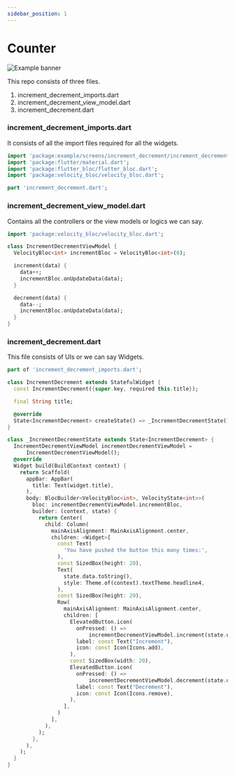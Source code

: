 ```yaml
---
sidebar_position: 1
---
```



# Counter
![Example banner](/img/counter/counter.png)

This repo consists of three files.
1. increment_decrement_imports.dart
2. increment_decrement_view_model.dart
3. increment_decrement.dart

### increment_decrement_imports.dart
It consists of all the import files required for all the widgets.
```dart
import 'package:example/screens/increment_decrement/increment_decrement_view_model.dart';
import 'package:flutter/material.dart';
import 'package:flutter_bloc/flutter_bloc.dart';
import 'package:velocity_bloc/velocity_bloc.dart';

part 'increment_decrement.dart';
```

### increment_decrement_view_model.dart
Contains all the controllers or the view models or logics we can say.
```dart
import 'package:velocity_bloc/velocity_bloc.dart';

class IncrementDecrementViewModel {
  VelocityBloc<int> incrementBloc = VelocityBloc<int>(0);

  increment(data) {
    data++;
    incrementBloc.onUpdateData(data);
  }

  decrement(data) {
    data--;
    incrementBloc.onUpdateData(data);
  }
}
```

### increment_decrement.dart
This file consists of UIs or we can say Widgets.
```dart
part of 'increment_decrement_imports.dart';

class IncrementDecrement extends StatefulWidget {
  const IncrementDecrement({super.key, required this.title});

  final String title;

  @override
  State<IncrementDecrement> createState() => _IncrementDecrementState();
}

class _IncrementDecrementState extends State<IncrementDecrement> {
  IncrementDecrementViewModel incrementDecrementViewModel =
      IncrementDecrementViewModel();
  @override
  Widget build(BuildContext context) {
    return Scaffold(
      appBar: AppBar(
        title: Text(widget.title),
      ),
      body: BlocBuilder<VelocityBloc<int>, VelocityState<int>>(
        bloc: incrementDecrementViewModel.incrementBloc,
        builder: (context, state) {
          return Center(
            child: Column(
              mainAxisAlignment: MainAxisAlignment.center,
              children: <Widget>[
                const Text(
                  'You have pushed the button this many times:',
                ),
                const SizedBox(height: 20),
                Text(
                  state.data.toString(),
                  style: Theme.of(context).textTheme.headline4,
                ),
                const SizedBox(height: 20),
                Row(
                  mainAxisAlignment: MainAxisAlignment.center,
                  children: [
                    ElevatedButton.icon(
                      onPressed: () =>
                          incrementDecrementViewModel.increment(state.data),
                      label: const Text("Increment"),
                      icon: const Icon(Icons.add),
                    ),
                    const SizedBox(width: 20),
                    ElevatedButton.icon(
                      onPressed: () =>
                          incrementDecrementViewModel.decrement(state.data),
                      label: const Text("Decrement"),
                      icon: const Icon(Icons.remove),
                    ),
                  ],
                )
              ],
            ),
          );
        },
      ),
    );
  }
}

```


